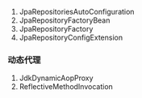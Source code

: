 1. JpaRepositoriesAutoConfiguration
2. JpaRepositoryFactoryBean
3. JpaRepositoryFactory
4. JpaRepositoryConfigExtension
### 动态代理
1. JdkDynamicAopProxy
2. ReflectiveMethodInvocation